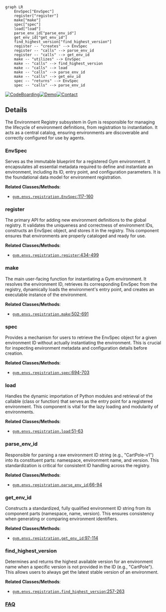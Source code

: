 ```mermaid
graph LR
    EnvSpec["EnvSpec"]
    register["register"]
    make["make"]
    spec["spec"]
    load["load"]
    parse_env_id["parse_env_id"]
    get_env_id["get_env_id"]
    find_highest_version["find_highest_version"]
    register -- "creates" --> EnvSpec
    register -- "calls" --> parse_env_id
    register -- "calls" --> get_env_id
    make -- "utilizes" --> EnvSpec
    make -- "calls" --> find_highest_version
    make -- "calls" --> load
    make -- "calls" --> parse_env_id
    make -- "calls" --> get_env_id
    spec -- "returns" --> EnvSpec
    spec -- "calls" --> parse_env_id
```

[![CodeBoarding](https://img.shields.io/badge/Generated%20by-CodeBoarding-9cf?style=flat-square)](https://github.com/CodeBoarding/CodeBoarding)[![Demo](https://img.shields.io/badge/Try%20our-Demo-blue?style=flat-square)](https://www.codeboarding.org/demo)[![Contact](https://img.shields.io/badge/Contact%20us%20-%20contact@codeboarding.org-lightgrey?style=flat-square)](mailto:contact@codeboarding.org)

## Details

The Environment Registry subsystem in Gym is responsible for managing the lifecycle of environment definitions, from registration to instantiation. It acts as a central catalog, ensuring environments are discoverable and correctly configured for use by agents.

### EnvSpec
Serves as the immutable blueprint for a registered Gym environment. It encapsulates all essential metadata required to define and instantiate an environment, including its ID, entry point, and configuration parameters. It is the foundational data model for environment registration.


**Related Classes/Methods**:

- <a href="https://github.com/openai/gym/blob/master/gym/envs/registration.py#L117-L160" target="_blank" rel="noopener noreferrer">`gym.envs.registration.EnvSpec`:117-160</a>


### register
The primary API for adding new environment definitions to the global registry. It validates the uniqueness and correctness of environment IDs, constructs an EnvSpec object, and stores it in the registry. This component ensures that environments are properly cataloged and ready for use.


**Related Classes/Methods**:

- <a href="https://github.com/openai/gym/blob/master/gym/envs/registration.py#L434-L499" target="_blank" rel="noopener noreferrer">`gym.envs.registration.register`:434-499</a>


### make
The main user-facing function for instantiating a Gym environment. It resolves the environment ID, retrieves its corresponding EnvSpec from the registry, dynamically loads the environment's entry point, and creates an executable instance of the environment.


**Related Classes/Methods**:

- <a href="https://github.com/openai/gym/blob/master/gym/envs/registration.py#L502-L691" target="_blank" rel="noopener noreferrer">`gym.envs.registration.make`:502-691</a>


### spec
Provides a mechanism for users to retrieve the EnvSpec object for a given environment ID without actually instantiating the environment. This is crucial for inspecting environment metadata and configuration details before creation.


**Related Classes/Methods**:

- <a href="https://github.com/openai/gym/blob/master/gym/envs/registration.py#L694-L703" target="_blank" rel="noopener noreferrer">`gym.envs.registration.spec`:694-703</a>


### load
Handles the dynamic importation of Python modules and retrieval of the callable (class or function) that serves as the entry point for a registered environment. This component is vital for the lazy loading and modularity of environments.


**Related Classes/Methods**:

- <a href="https://github.com/openai/gym/blob/master/gym/envs/registration.py#L51-L63" target="_blank" rel="noopener noreferrer">`gym.envs.registration.load`:51-63</a>


### parse_env_id
Responsible for parsing a raw environment ID string (e.g., "CartPole-v1") into its constituent parts: namespace, environment name, and version. This standardization is critical for consistent ID handling across the registry.


**Related Classes/Methods**:

- <a href="https://github.com/openai/gym/blob/master/gym/envs/registration.py#L66-L94" target="_blank" rel="noopener noreferrer">`gym.envs.registration.parse_env_id`:66-94</a>


### get_env_id
Constructs a standardized, fully qualified environment ID string from its component parts (namespace, name, version). This ensures consistency when generating or comparing environment identifiers.


**Related Classes/Methods**:

- <a href="https://github.com/openai/gym/blob/master/gym/envs/registration.py#L97-L114" target="_blank" rel="noopener noreferrer">`gym.envs.registration.get_env_id`:97-114</a>


### find_highest_version
Determines and returns the highest available version for an environment name when a specific version is not provided in the ID (e.g., "CartPole"). This allows users to always get the latest stable version of an environment.


**Related Classes/Methods**:

- <a href="https://github.com/openai/gym/blob/master/gym/envs/registration.py#L257-L263" target="_blank" rel="noopener noreferrer">`gym.envs.registration.find_highest_version`:257-263</a>




### [FAQ](https://github.com/CodeBoarding/GeneratedOnBoardings/tree/main?tab=readme-ov-file#faq)